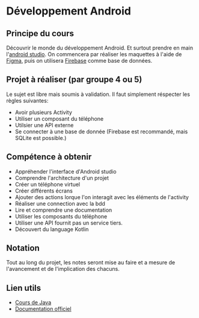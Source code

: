 # Développement Android

## Principe du cours

Découvrir le monde du développement Android. Et surtout prendre en main l'[android studio](https://developer.android.com/studio). On commencera par réaliser les maquettes à l'aide de [Figma](https://www.figma.com/fr/), puis on utilisera [Firebase](https://firebase.google.com/) comme base de données.

## Projet à réaliser (par groupe 4 ou 5)

Le sujet est libre mais soumis à validation. Il faut simplement réspecter les règles suivantes:

- Avoir plusieurs Activity
- Utiliser un composant du téléphone
- Utilsier une API externe
- Se connecter à une base de donnée (Firebase est recommandé, mais SQLite est possible.)

## Compétence à obtenir

- Appréhender l'interface d'Android studio
- Comprendre l'architecture d'un projet
- Créer un téléphone virtuel
- Créer différents écrans
- Ajouter des actions lorque l'on interagit avec les éléments de l'activity
- Réaliser une connection avec la bdd
- Lire et comprendre une documentation
- Utiliser les composants du téléphone
- Utiliser une API fournit pas un service tiers.
- Découvert du language Kotlin

## Notation

Tout au long du projet, les notes seront mise au faire et a mesure de l'avancement et de l'implication des chacuns.

## Lien utils

- [Cours de Java](https://www.youtube.com/watch?v=b1wNTkUlbHc)
- [Documentation officiel](https://developer.android.com/docs)